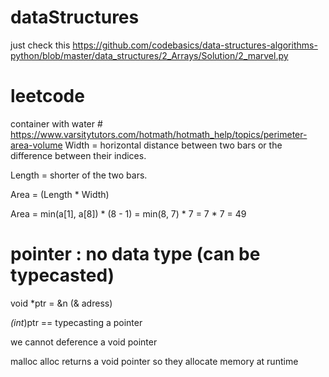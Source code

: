 # dataStructures

just check this   https://github.com/codebasics/data-structures-algorithms-python/blob/master/data_structures/2_Arrays/Solution/2_marvel.py
 # leetcode
 container with water # https://www.varsitytutors.com/hotmath/hotmath_help/topics/perimeter-area-volume
Width = horizontal distance between two bars or the difference between their indices.

Length = shorter of the two bars.

Area = (Length * Width)

Area = min(a[1], a[8]) * (8 - 1)
     = min(8, 7) * 7
     = 7 * 7
     = 49
     
 # pointer : no data type (can be typecasted)
 
 void *ptr = &n (& adress)
 
 *(int*)ptr == typecasting a pointer
 
 we cannot deference a void pointer
 
 malloc alloc returns a void pointer so they allocate memory at runtime 
 
 
 
